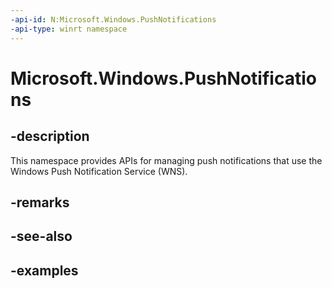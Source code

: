 ```yaml
---
-api-id: N:Microsoft.Windows.PushNotifications
-api-type: winrt namespace
---
```


# Microsoft.Windows.PushNotifications



## -description

This namespace provides APIs for managing push notifications that use the Windows Push Notification Service (WNS).

## -remarks


## -see-also

## -examples


